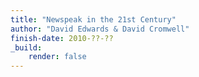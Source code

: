 ```yaml
---
title: "Newspeak in the 21st Century"
author: "David Edwards & David Cromwell"
finish-date: 2010-??-??
_build:
    render: false
---
```


